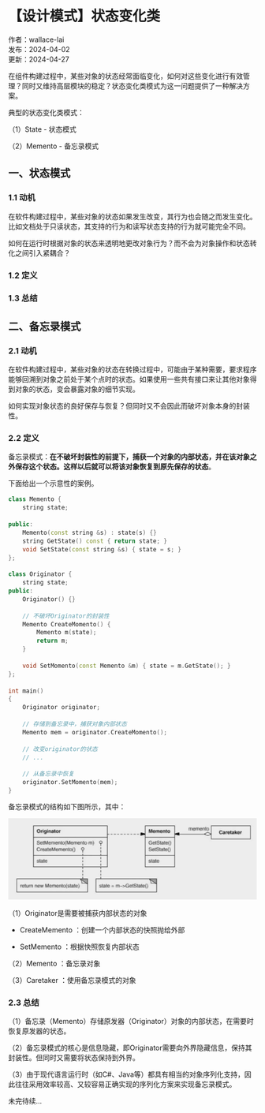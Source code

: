 # 【设计模式】状态变化类

作者：wallace-lai <br>
发布：2024-04-02 <br>
更新：2024-04-27 <br>

在组件构建过程中，某些对象的状态经常面临变化，如何对这些变化进行有效管理？同时又维持高层模块的稳定？状态变化类模式为这一问题提供了一种解决方案。

典型的状态变化类模式：

（1）State - 状态模式

（2）Memento - 备忘录模式

## 一、状态模式
### 1.1 动机
在软件构建过程中，某些对象的状态如果发生改变，其行为也会随之而发生变化。比如文档处于只读状态，其支持的行为和读写状态支持的行为就可能完全不同。

如何在运行时根据对象的状态来透明地更改对象行为？而不会为对象操作和状态转化之间引入紧耦合？

### 1.2 定义

### 1.3 总结

## 二、备忘录模式
### 2.1 动机
在软件构建过程中，某些对象的状态在转换过程中，可能由于某种需要，要求程序能够回溯到对象之前处于某个点时的状态。如果使用一些共有接口来让其他对象得到对象的状态，变会暴露对象的细节实现。

如何实现对象状态的良好保存与恢复？但同时又不会因此而破坏对象本身的封装性。

### 2.2 定义
备忘录模式：**在不破坏封装性的前提下，捕获一个对象的内部状态，并在该对象之外保存这个状态。这样以后就可以将该对象恢复到原先保存的状态**。

下面给出一个示意性的案例。

```cpp
class Memento {
    string state;

public:
    Memento(const string &s) : state(s) {}
    string GetState() const { return state; }
    void SetState(const string &s) { state = s; }
};

class Originator {
    string state;
public:
    Originator() {}

    // 不破坏Originator的封装性
    Memento CreateMomento() {
        Memento m(state);
        return m;
    }

    void SetMomento(const Memento &m) { state = m.GetState(); }
};

int main()
{
    Originator originator;

    // 存储到备忘录中，捕获对象内部状态
    Memento mem = originator.CreateMomento();

    // 改变originator的状态
    // ...

    // 从备忘录中恢复
    originator.SetMomento(mem);
}
```

备忘录模式的结构如下图所示，其中：

![备忘录模式结构图](../media/images/SoftwareDesign/design-pattern13.png)

（1）Originator是需要被捕获内部状态的对象

- CreateMemento ：创建一个内部状态的快照抛给外部

- SetMemento ：根据快照恢复内部状态

（2）Memento ：备忘录对象

（3）Caretaker ：使用备忘录模式的对象

### 2.3 总结
（1）备忘录（Memento）存储原发器（Originator）对象的内部状态，在需要时恢复原发器的状态。

（2）备忘录模式的核心是信息隐藏，即Originator需要向外界隐藏信息，保持其封装性。但同时又需要将状态保持到外界。

（3）由于现代语言运行时（如C#、Java等）都具有相当的对象序列化支持，因此往往采用效率较高、又较容易正确实现的序列化方案来实现备忘录模式。



未完待续...